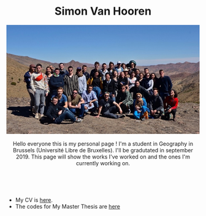 <p align="center">
	    <h1 align="center">Simon Van Hooren</h1>
	    <img src="/Images/marocc.jpg">
	    <p align="center">Hello everyone this is my personal page ! 
	I'm a student in Geography in Brussels (Université Libre de Bruxelles).
	I'll be gradutated in september 2019.
	This page will show the works I've worked on and the ones I'm currently working on.</p>
	    <br><br><br>
	</p>


* My CV is [here](https://svhooren.github.io/CV-2019/).
* The codes for My Master Thesis are [here](https://svhooren.github.io/Presidentielles/)
